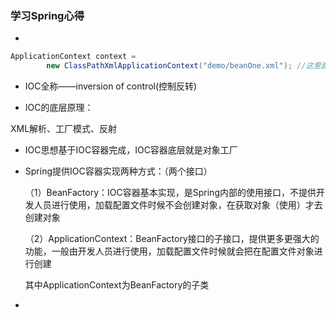 ### 学习Spring心得

- 

```java
ApplicationContext context =
        new ClassPathXmlApplicationContext("demo/beanOne.xml"); //这里面的路径是相对于src而言的
```

- IOC全称——inversion of control(控制反转)

- IOC的底层原理：

XML解析、工厂模式、反射

- IOC思想基于IOC容器完成，IOC容器底层就是对象工厂

- Spring提供IOC容器实现两种方式：（两个接口）

  （1）BeanFactory：IOC容器基本实现，是Spring内部的使用接口，不提供开发人员进行使用，加载配置文件时候不会创建对象，在获取对象（使用）才去创建对象

  （2）ApplicationContext：BeanFactory接口的子接口，提供更多更强大的功能，一般由开发人员进行使用，加载配置文件时候就会把在配置文件对象进行创建

  其中ApplicationContext为BeanFactory的子类

- 

